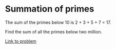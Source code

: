 # Summation of primes

<p>The sum of the primes below 10 is 2 + 3 + 5 + 7 = 17.</p>
<p>Find the sum of all the primes below two million.</p>




[Link to problem](https://projecteuler.net/problem=10)
